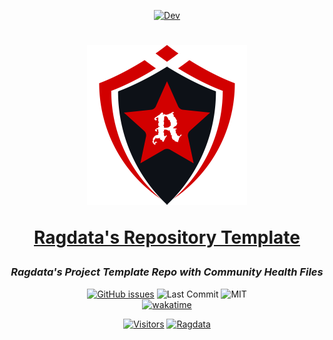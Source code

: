 <div align="center">

[![Dev](https://img.shields.io/badge/Status-Dev--Release-548af7?labelColor=31383f)](https://github.com/Ragdata/.github/blob/master/docs/badges.md)

</div>

<h1 align="center">

<img height="256" src="https://raw.githubusercontent.com/Ragdata/media/master/logo/Ragdata-64.svg" alt="RagsWorks - Reusable Actions and Workflows" />

[Ragdata's Repository Template](https://github.com/ragdata/.github/releases/tag/v1.0.0)

</h1>

<h3 align="center"><em>
Ragdata's Project Template Repo with Community Health Files
</em></h3>


<div align="center">

[![GitHub issues](https://img.shields.io/github/issues-raw/ragdata/.github?style=for-the-badge&logo=github)][issues]
![Last Commit](https://img.shields.io/github/last-commit/ragdata/.github/master?logo=github&style=for-the-badge)
![MIT](https://img.shields.io/badge/License-MIT-gold?style=for-the-badge)
<br />
[![wakatime](https://wakatime.com/badge/github/Ragdata/.github.svg?style=for-the-badge)](https://wakatime.com/badge/github/Ragdata/.github)

</div>

<div align="center">

<a href="https://visitorbadge.io/status?path=https%3A%2F%2Fgithub.com%2Fragdata%2F.github" target="_blank"><img alt="Visitors" src="https://api.visitorbadge.io/api/combined?path=https%3A%2F%2Fgithub.com%2Fragdata%2F.github&countColor=%23d20000" /></a>
<a href="https://github.com/ragdata" target="_blank"><img alt="Ragdata" src="https://img.shields.io/badge/-Made_With_☕_By_Ragdata-D20000?style=for-the-badge" /></a>

</div>

[advisory]: https://github.com/ragdata/repo-manager.action/security/advisories/new
[issues]: https://github.com/ragdata/repo-manager.action/issues
[security]: https://github.com/ragdata/repo-manager.action/security/policy
